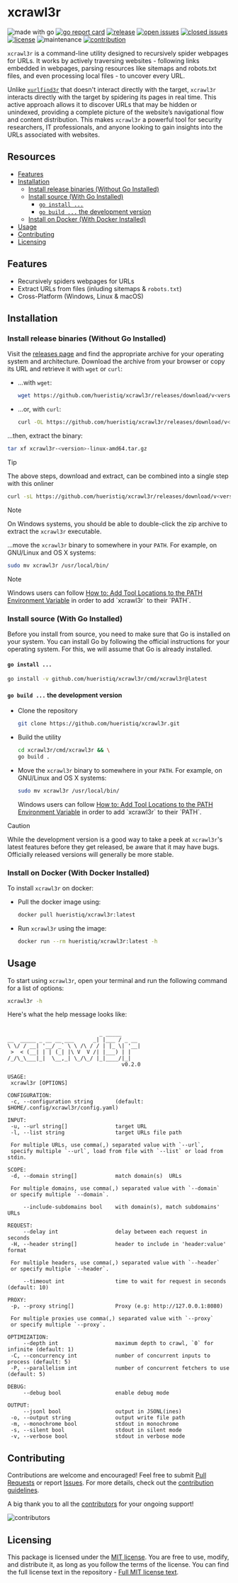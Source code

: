 # xcrawl3r

![made with go](https://img.shields.io/badge/made%20with-Go-1E90FF.svg) [![go report card](https://goreportcard.com/badge/github.com/hueristiq/xcrawl3r)](https://goreportcard.com/report/github.com/hueristiq/xcrawl3r) [![release](https://img.shields.io/github/release/hueristiq/xcrawl3r?style=flat&color=1E90FF)](https://github.com/hueristiq/xcrawl3r/releases) [![open issues](https://img.shields.io/github/issues-raw/hueristiq/xcrawl3r.svg?style=flat&color=1E90FF)](https://github.com/hueristiq/xcrawl3r/issues?q=is:issue+is:open) [![closed issues](https://img.shields.io/github/issues-closed-raw/hueristiq/xcrawl3r.svg?style=flat&color=1E90FF)](https://github.com/hueristiq/xcrawl3r/issues?q=is:issue+is:closed) [![license](https://img.shields.io/badge/license-MIT-gray.svg?color=1E90FF)](https://github.com/hueristiq/xcrawl3r/blob/master/LICENSE) ![maintenance](https://img.shields.io/badge/maintained%3F-yes-1E90FF.svg) [![contribution](https://img.shields.io/badge/contributions-welcome-1E90FF.svg)](https://github.com/hueristiq/xcrawl3r/blob/master/CONTRIBUTING.md)

`xcrawl3r` is a command-line utility designed to recursively spider webpages for URLs. It works by actively traversing websites - following links embedded in webpages, parsing resources like sitemaps and robots.txt files, and even processing local files - to uncover every URL.

Unlike [`xurlfind3r`](https://github.com/hueristiq/xurlfind3r/) that doesn't interact directly with the target, `xcrawl3r` interacts directly with the target by spidering its pages in real time. This active approach allows it to discover URLs that may be hidden or unindexed, providing a complete picture of the website’s navigational flow and content distribution. This makes `xcrawl3r` a powerful tool for security researchers, IT professionals, and anyone looking to gain insights into the URLs associated with websites.

## Resources

- [Features](#features)
- [Installation](#installation)
	- [Install release binaries (Without Go Installed)](#install-release-binaries-without-go-installed)
	- [Install source (With Go Installed)](#install-source-with-go-installed)
		- [`go install ...`](#go-install)
		- [`go build ...` the development version](#go-build--the-development-version)
	- [Install on Docker (With Docker Installed)](#install-on-docker-with-docker-installed)
- [Usage](#usage)
- [Contributing](#contributing)
- [Licensing](#licensing)

## Features

- Recursively spiders webpages for URLs
- Extract URLs from files (inluding sitemaps & `robots.txt`)
- Cross-Platform (Windows, Linux & macOS)

## Installation

### Install release binaries (Without Go Installed)

Visit the [releases page](https://github.com/hueristiq/xcrawl3r/releases) and find the appropriate archive for your operating system and architecture. Download the archive from your browser or copy its URL and retrieve it with `wget` or `curl`:

- ...with `wget`:

	```bash
	wget https://github.com/hueristiq/xcrawl3r/releases/download/v<version>/xcrawl3r-<version>-linux-amd64.tar.gz
	```

- ...or, with `curl`:

	```bash
	curl -OL https://github.com/hueristiq/xcrawl3r/releases/download/v<version>/xcrawl3r-<version>-linux-amd64.tar.gz
	```

...then, extract the binary:

```bash
tar xf xcrawl3r-<version>-linux-amd64.tar.gz
```

> [!TIP]
> The above steps, download and extract, can be combined into a single step with this onliner
> 
> ```bash
> curl -sL https://github.com/hueristiq/xcrawl3r/releases/download/v<version>/xcrawl3r-<version>-linux-amd64.tar.gz | tar -xzv
> ```

> [!NOTE]
> On Windows systems, you should be able to double-click the zip archive to extract the `xcrawl3r` executable.

...move the `xcrawl3r` binary to somewhere in your `PATH`. For example, on GNU/Linux and OS X systems:

```bash
sudo mv xcrawl3r /usr/local/bin/
```

> [!NOTE]
> Windows users can follow [How to: Add Tool Locations to the PATH Environment Variable](https://msdn.microsoft.com/en-us/library/office/ee537574(v=office.14).aspx) in order to add `xcrawl3r` to their `PATH`.

### Install source (With Go Installed)

Before you install from source, you need to make sure that Go is installed on your system. You can install Go by following the official instructions for your operating system. For this, we will assume that Go is already installed.

#### `go install ...`

```bash
go install -v github.com/hueristiq/xcrawl3r/cmd/xcrawl3r@latest
```

#### `go build ...` the development version

- Clone the repository

	```bash
	git clone https://github.com/hueristiq/xcrawl3r.git 
	```

- Build the utility

	```bash
	cd xcrawl3r/cmd/xcrawl3r && \
	go build .
	```

- Move the `xcrawl3r` binary to somewhere in your `PATH`. For example, on GNU/Linux and OS X systems:

	```bash
	sudo mv xcrawl3r /usr/local/bin/
	```

	Windows users can follow [How to: Add Tool Locations to the PATH Environment Variable](https://msdn.microsoft.com/en-us/library/office/ee537574(v=office.14).aspx) in order to add `xcrawl3r` to their `PATH`.


> [!CAUTION]
> While the development version is a good way to take a peek at `xcrawl3r`'s latest features before they get released, be aware that it may have bugs. Officially released versions will generally be more stable.

### Install on Docker (With Docker Installed)

To install `xcrawl3r` on docker:

- Pull the docker image using:

    ```bash
    docker pull hueristiq/xcrawl3r:latest
    ```

- Run `xcrawl3r` using the image:

    ```bash
    docker run --rm hueristiq/xcrawl3r:latest -h
    ```

## Usage

To start using `xcrawl3r`, open your terminal and run the following command for a list of options:

```bash
xcrawl3r -h
```

Here's what the help message looks like:

```text

                             _ _____
__  _____ _ __ __ ___      _| |___ / _ __
\ \/ / __| '__/ _` \ \ /\ / / | |_ \| '__|
 >  < (__| | | (_| |\ V  V /| |___) | |
/_/\_\___|_|  \__,_| \_/\_/ |_|____/|_|
                                    v0.2.0

USAGE:
 xcrawl3r [OPTIONS]

CONFIGURATION:
 -c, --configuration string       (default: $HOME/.config/xcrawl3r/config.yaml)

INPUT:
 -u, --url string[]               target URL
 -l, --list string                target URLs file path

 For multiple URLs, use comma(,) separated value with `--url`,
 specify multiple `--url`, load from file with `--list` or load from stdin.

SCOPE:
 -d, --domain string[]            match domain(s)  URLs

 For multiple domains, use comma(,) separated value with `--domain`
 or specify multiple `--domain`.

     --include-subdomains bool    with domain(s), match subdomains' URLs

REQUEST:
     --delay int                  delay between each request in seconds
 -H, --header string[]            header to include in 'header:value' format

 For multiple headers, use comma(,) separated value with `--header`
 or specify multiple `--header`.

     --timeout int                time to wait for request in seconds (default: 10)

PROXY:
 -p, --proxy string[]             Proxy (e.g: http://127.0.0.1:8080)

 For multiple proxies use comma(,) separated value with `--proxy`
 or specify multiple `--proxy`.

OPTIMIZATION:
     --depth int                  maximum depth to crawl, `0` for infinite (default: 1)
 -C, --concurrency int            number of concurrent inputs to process (default: 5)
 -P, --parallelism int            number of concurrent fetchers to use (default: 5)

DEBUG:
     --debug bool                 enable debug mode

OUTPUT:
     --jsonl bool                 output in JSONL(ines)
 -o, --output string              output write file path
 -m, --monochrome bool            stdout in monochrome
 -s, --silent bool                stdout in silent mode
 -v, --verbose bool               stdout in verbose mode

```

## Contributing

Contributions are welcome and encouraged! Feel free to submit [Pull Requests](https://github.com/hueristiq/xcrawl3r/pulls) or report [Issues](https://github.com/hueristiq/xcrawl3r/issues). For more details, check out the [contribution guidelines](https://github.com/hueristiq/xcrawl3r/blob/master/CONTRIBUTING.md).

A big thank you to all the [contributors](https://github.com/hueristiq/xcrawl3r/graphs/contributors) for your ongoing support!

![contributors](https://contrib.rocks/image?repo=hueristiq/xcrawl3r&max=500)

## Licensing

This package is licensed under the [MIT license](https://opensource.org/license/mit). You are free to use, modify, and distribute it, as long as you follow the terms of the license. You can find the full license text in the repository - [Full MIT license text](https://github.com/hueristiq/xcrawl3r/blob/master/LICENSE).